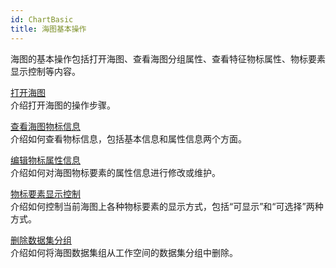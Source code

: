 ```yaml
---
id: ChartBasic
title: 海图基本操作
---
```

海图的基本操作包括打开海图、查看海图分组属性、查看特征物标属性、物标要素显示控制等内容。

[打开海图](../DataProcessing/basic/OpenChart)   
介绍打开海图的操作步骤。

[查看海图物标信息](Chart_Property)    
介绍如何查看物标信息，包括基本信息和属性信息两个方面。

[编辑物标属性信息](Chart_PropertyEdit)  
介绍如何对海图物标要素的属性信息进行修改或维护。

[物标要素显示控制](ChartFeatureControl)  
介绍如何控制当前海图上各种物标要素的显示方式，包括“可显示”和“可选择”两种方式。

[删除数据集分组](../DataProcessing/basic/DeleteGroup)  
介绍如何将海图数据集组从工作空间的数据集分组中删除。
